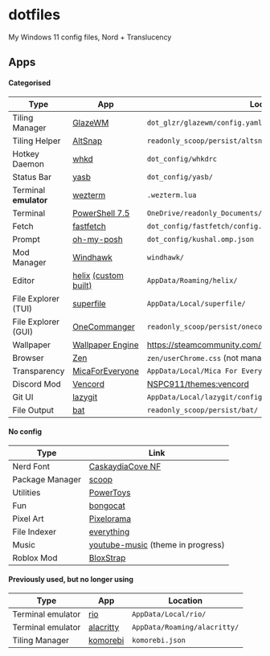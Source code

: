 # dotfiles

My Windows 11 config files, Nord + Translucency

## Apps

#### Categorised

| Type                  | App                                                                                                                 | Location in repository                                                    |
| --------------------- | ------------------------------------------------------------------------------------------------------------------- | ------------------------------------------------------------------------- |
| Tiling Manager        | [GlazeWM](https://github.com/glzr-io/glazewm)                                                                       | `dot_glzr/glazewm/config.yaml`                                            |
| Tiling Helper         | [AltSnap](https://github.com/RamonUnch/AltSnap)                                                                     | `readonly_scoop/persist/altsnap/AltSnap.ini`                              |
| Hotkey Daemon         | [whkd](https://github.com/LGUG2Z/whkd)                                                                              | `dot_config/whkdrc`                                                       |
| Status Bar            | [yasb](https://github.com/amnweb/yasb)                                                                              | `dot_config/yasb/`                                                        |
| Terminal **emulator** | [wezterm](https://github.com/wezterm/wezterm)                                                                       | `.wezterm.lua`                                                            |
| Terminal              | [PowerShell 7.5](https://github.com/PowerShell/PowerShell)                                                          | `OneDrive/readonly_Documents/PowerShell/Microsoft.PowerShell_profile.ps1` |
| Fetch                 | [fastfetch](https://github.com/fastfetch-cli/fastfetch)                                                             | `dot_config/fastfetch/config.jsonc`                                       |
| Prompt                | [oh-my-posh](https://github.com/jandedobbeleer/oh-my-posh)                                                          | `dot_config/kushal.omp.json`                                              |
| Mod Manager           | [Windhawk](https://github.com/ramensoftware/windhawk)                                                               | `windhawk/`                                                               |
| Editor                | [helix](https://github.com/helix-editor/helix) [(custom built)](https://github.com/NSPC911-forks/helix/tree/patchy) | `AppData/Roaming/helix/`                                                  |
| File Explorer (TUI)   | [superfile](https://github.com/yorukot/superfile)                                                                   | `AppData/Local/superfile/`                                                |
| File Explorer (GUI)   | [OneCommanger](https://www.onecommander.com)                                                                        | `readonly_scoop/persist/onecommander/Settings/OneCommanderV3.json`        |
| Wallpaper             | [Wallpaper Engine](https://www.wallpaperengine.io)                                                                  | https://steamcommunity.com/sharedfiles/filedetails/?id=3360569178         |
| Browser               | [Zen](https://github.com/zen-browser/desktop)                                                                       | `zen/userChrome.css` (not managed by chezmoi)                             |
| Transparency          | [MicaForEveryone](https://github.com/MicaForEveryone/MicaForEveryone)                                               | `AppData/Local/Mica For Everyone/MicaForEveryone.conf`                    |
| Discord Mod           | [Vencord](https://github.com/Vendicated/Vencord)                                                                    | [NSPC911/themes:vencord](https://github.com/NSPC911/themes/tree/vencord)  |
| Git UI                | [lazygit](https://github.com/jesseduffield/lazygit)                                                                 | `AppData/Local/lazygit/config.yml`
| File Output           | [bat](https://github.com/sharkdp/bat)                                                                               | `readonly_scoop/persist/bat/`

#### No config

| Type            | Link                                                                                               |
| --------------- | -------------------------------------------------------------------------------------------------- |
| Nerd Font       | [CaskaydiaCove NF](https://github.com/ryanoasis/nerd-fonts/tree/master/patched-fonts/CascadiaCode) |
| Package Manager | [scoop](https://github.com/ScoopInstaller/scoop)                                                   |
| Utilities       | [PowerToys](https://github.com/Microsoft/PowerToys)                                                |
| Fun             | [bongocat](https://github.com/NSPC911/bongo-cat)                                                   |
| Pixel Art       | [Pixelorama](https://github.com/Orama-Interactive/Pixelorama)                                      |
| File Indexer    | [everything](https://voidtools.com)                                                                |
| Music           | [youtube-music](https://github.com/th-ch/youtube-music) (theme in progress)                        |
| Roblox Mod      | [BloxStrap](https://github.com/bloxstraplabs/bloxstrap)                                            |

#### Previously used, but no longer using

| Type              | App                                                 | Location                     |
| ----------------- | --------------------------------------------------- | ---------------------------- |
| Terminal emulator | [rio](https://github.com/raphamorim/rio)            | `AppData/Local/rio/`         |
| Terminal emulator | [alacritty](https://github.com/alacritty/alacritty) | `AppData/Roaming/alacritty/` |
| Tiling Manager    | [komorebi](https://github.com/LGUG2Z/komorebi)      | `komorebi.json`              |
